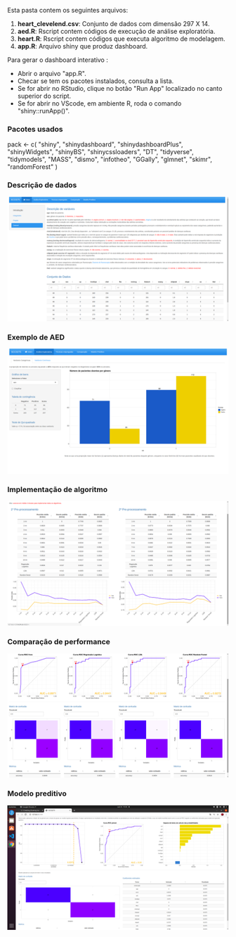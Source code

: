 Esta pasta contem os seguintes arquivos:

1. **heart_clevelend.csv**: Conjunto de dados com dimensão 297 X 14.
2. **aed.R**: Rscript contem códigos de execução de análise exploratória.
3. **heart.R**: Rscript contem códigos que executa algoritmo de modelagem.
4. **app.R**: Arquivo shiny que produz dashboard.

Para gerar o dashboard interativo :
- Abrir o arquivo "app.R".
- Checar se tem os pacotes instalados, consulta a lista.
- Se for abrir no RStudio, clique no botão "Run App" localizado no canto superior do script.
- Se for abrir no VScode, em ambiente R, roda o comando "shiny::runApp()".

### Pacotes usados
pack <- c(
  "shiny", 
  "shinydashboard", 
  "shinydashboardPlus", 
  "shinyWidgets", 
  "shinyBS",
  "shinycssloaders", 
  "DT",
  "tidyverse",
  "tidymodels",
  "MASS",
  "dismo",
  "infotheo",
  "GGally",
  "glmnet",
  "skimr",
  "randomForest"
 )

### Descrição de dados
![tab1](www/tab1.png)

### Exemplo de AED
![tab2](www/tab2.png)

### Implementação de algoritmo
![tab3](www/tab3.png)

### Comparação de performance
![tab4](www/tab4.png)

### Modelo preditivo
![tab5](www/tab5.png)